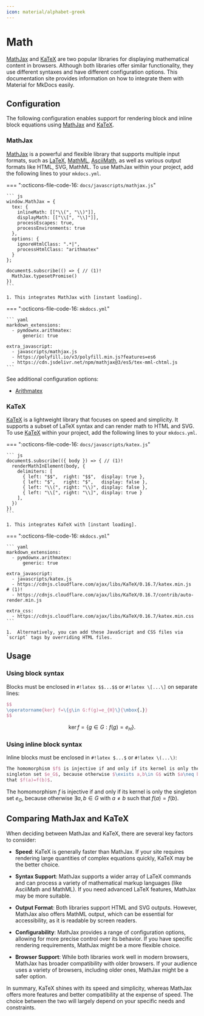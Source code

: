 ```yaml
---
icon: material/alphabet-greek
---
```


# Math

[MathJax] and [KaTeX] are two popular libraries for displaying 
mathematical content in browsers. Although both libraries offer similar 
functionality, they use different syntaxes and have different configuration 
options. This documentation site provides information on how to integrate them 
with Material for MkDocs easily.

  [MathJax]: https://www.mathjax.org/
  [LaTeX]: https://en.wikibooks.org/wiki/LaTeX/Mathematics
  [MathML]: https://en.wikipedia.org/wiki/MathML
  [AsciiMath]: http://asciimath.org/
  [KaTeX]: https://katex.org/


## Configuration

The following configuration enables support for rendering block and 
inline block equations using [MathJax] and [KaTeX].

### MathJax

[MathJax] is a powerful and flexible library that supports multiple input formats, 
such as [LaTeX], [MathML], [AsciiMath], as well as various output formats like 
HTML, SVG, MathML. To use MathJax within your project, add the following lines 
to your `mkdocs.yml`.

=== ":octicons-file-code-16: `docs/javascripts/mathjax.js`"

    ``` js
    window.MathJax = {
      tex: {
        inlineMath: [["\\(", "\\)"]],
        displayMath: [["\\[", "\\]"]],
        processEscapes: true,
        processEnvironments: true
      },
      options: {
        ignoreHtmlClass: ".*|",
        processHtmlClass: "arithmatex"
      }
    };

    document$.subscribe(() => { // (1)!
      MathJax.typesetPromise()
    })
    ```

    1. This integrates MathJax with [instant loading].

=== ":octicons-file-code-16: `mkdocs.yml`"

    ``` yaml
    markdown_extensions:
      - pymdownx.arithmatex:
          generic: true

    extra_javascript:
      - javascripts/mathjax.js
      - https://polyfill.io/v3/polyfill.min.js?features=es6
      - https://cdn.jsdelivr.net/npm/mathjax@3/es5/tex-mml-chtml.js
    ```

See additional configuration options:

- [Arithmatex]

  [Arithmatex]: ../setup/extensions/python-markdown-extensions.md#arithmatex
  [instant loading]: ../setup/setting-up-navigation.md#instant-loading


### KaTeX

[KaTeX] is a lightweight library that focuses on speed and simplicity. It 
supports a subset of LaTeX syntax and can render math to HTML and SVG. To use 
[KaTeX] within your project, add the following lines to your `mkdocs.yml`.

=== ":octicons-file-code-16: `docs/javascripts/katex.js`"

    ``` js
    document$.subscribe(({ body }) => { // (1)!
      renderMathInElement(body, {
        delimiters: [
          { left: "$$",  right: "$$",  display: true },
          { left: "$",   right: "$",   display: false },
          { left: "\\(", right: "\\)", display: false },
          { left: "\\[", right: "\\]", display: true }
        ],
      })
    })
    ```

    1. This integrates KaTeX with [instant loading].

=== ":octicons-file-code-16: `mkdocs.yml`"

    ``` yaml
    markdown_extensions:
      - pymdownx.arithmatex:
          generic: true
          
    extra_javascript:
      - javascripts/katex.js 
      - https://cdnjs.cloudflare.com/ajax/libs/KaTeX/0.16.7/katex.min.js  # (1)!
      - https://cdnjs.cloudflare.com/ajax/libs/KaTeX/0.16.7/contrib/auto-render.min.js
    
    extra_css:
      - https://cdnjs.cloudflare.com/ajax/libs/KaTeX/0.16.7/katex.min.css
    ```

    1.  Alternatively, you can add these JavaScript and CSS files via `script` tags by overriding HTML files.


<script src="https://polyfill.io/v3/polyfill.min.js?features=es6"></script>
<script id="MathJax-script" async src="https://cdn.jsdelivr.net/npm/mathjax@3/es5/tex-mml-chtml.js"></script>
<script>
  window.MathJax = {
    tex: {
      inlineMath: [["\\(", "\\)"]],
      displayMath: [["\\[", "\\]"]],
      processEscapes: true,
      processEnvironments: true
    },
    options: {
      ignoreHtmlClass: ".*|",
      processHtmlClass: "arithmatex"
    }
  };
</script>


## Usage

### Using block syntax

Blocks must be enclosed in `#!latex $$...$$` or `#!latex \[...\]` on separate
lines:

``` latex title="block syntax"
$$
\operatorname{ker} f=\{g\in G:f(g)=e_{H}\}{\mbox{.}}
$$
```

<div class="result" markdown>

$$
\operatorname{ker} f=\{g\in G:f(g)=e_{H}\}{\mbox{.}}
$$

</div>

### Using inline block syntax

Inline blocks must be enclosed in `#!latex $...$` or `#!latex \(...\)`:

``` latex title="inline syntax"
The homomorphism $f$ is injective if and only if its kernel is only the 
singleton set $e_G$, because otherwise $\exists a,b\in G$ with $a\neq b$ such 
that $f(a)=f(b)$.
```

<div class="result" markdown>

The homomorphism $f$ is injective if and only if its kernel is only the 
singleton set $e_G$, because otherwise $\exists a,b\in G$ with $a\neq b$ such 
that $f(a)=f(b)$.

</div>


## Comparing MathJax and KaTeX

When deciding between MathJax and KaTeX, there are several key factors to 
consider:

- __Speed__: KaTeX is generally faster than MathJax. If your site requires rendering large 
quantities of complex equations quickly, KaTeX may be the better choice.

- __Syntax Support__: MathJax supports a wider array of LaTeX commands and can 
process a variety of mathematical markup languages (like AsciiMath and MathML). 
If you need advanced LaTeX features, MathJax may be more suitable.

- __Output Format__: Both libraries support HTML and SVG outputs. However, 
MathJax also offers MathML output, which can be essential for accessibility, as 
it is readable by screen readers.

- __Configurability__: MathJax provides a range of configuration options, 
allowing for more precise control over its behavior. If you have specific 
rendering requirements, MathJax might be a more flexible choice.

- __Browser Support__: While both libraries work well in modern browsers, 
MathJax has broader compatibility with older browsers. If your audience uses a 
variety of browsers, including older ones, MathJax might be a safer option.

In summary, KaTeX shines with its speed and simplicity, whereas MathJax offers 
more features and better compatibility at the expense of speed. The choice 
between the two will largely depend on your specific needs and constraints.
